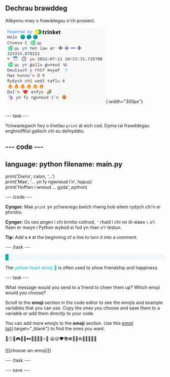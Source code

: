 ## Dechrau brawddeg

<div style="display: flex; flex-wrap: wrap">
<div style="flex-basis: 200px; flex-grow: 1; margin-right: 15px;">
Allbynnu mwy o frawddegau o'ch prosiect.
</div>
<div>

![Llinellau print newydd yn yr ardal allbwn gyda brawddegau emoji a thestun.](images/sentence_starter.png){:width="300px"} 

</div>
</div>

--- task ---

Ychwanegwch fwy o linellau `print` at eich cod. Dyma rai frawddegau enghreifftiol gallech chi eu defnyddio:

--- code ---
---
language: python
filename: main.py
---

print('Dwi\n', calon, '...')   
print('Mae', '... yn fy ngwneud i\'n', hapus)   
print('Hoffwn i wneud ... gyda', python)

--- /code ---

**Cyngor:** Mae `print` yn ychwanegu bwlch rhwng bob eitem rydych chi'n ei phrintio.

**Cyngor:** Os oes angen i chi brintio collnod, `'` rhaid i chi roi ôl-slaes `\` o'i flaen er mwyn i Python wybod ei fod yn rhan o'r testun.

**Tip:** Add a `#` at the beginning of a line to turn it into a comment.

--- /task ---

<p style="border-left: solid; border-width:10px; border-color: #0faeb0; background-color: aliceblue; padding: 10px;">

The <span style="color: #0faeb0">yellow heart emoji 💛</span> is often used to show friendship and happiness.</p>

--- task ---

What message would you send to a friend to cheer them up? Which emoji would you choose?

Scroll to the **emoji** section in the code editor to see the emojis and example variables that you can use. Copy the ones you choose and save them to a variable or add them directly to your code.

You can add more emojis to the **emoji** section. Use this [emoji list](https://unicode.org/emoji/charts/full-emoji-list.html){:target="_blank"} to find the ones you want.

📅🕒🎨🎮🔬🎉🕶️🎲🦄🚀💯⭐💛 😃😜❤️📚⚽🎾👟♻️🌳🔥✨🥺🌈

[[[choose-an-emoji]]]

--- /task ---

--- save ---
